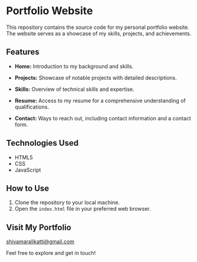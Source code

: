 # Portfolio Website

This repository contains the source code for my personal portfolio website. The website serves as a showcase of my skills, projects, and achievements.

## Features

- **Home:** Introduction to my background and skills.
  
- **Projects:** Showcase of notable projects with detailed descriptions.

- **Skills:** Overview of technical skills and expertise.

- **Resume:** Access to my resume for a comprehensive understanding of qualifications.

- **Contact:** Ways to reach out, including contact information and a contact form.

## Technologies Used

- HTML5
- CSS
- JavaScript

## How to Use

1. Clone the repository to your local machine.
2. Open the `index.html` file in your preferred web browser.

## Visit My Portfolio

shivamaralikatti@gmail.com

Feel free to explore and get in touch!
